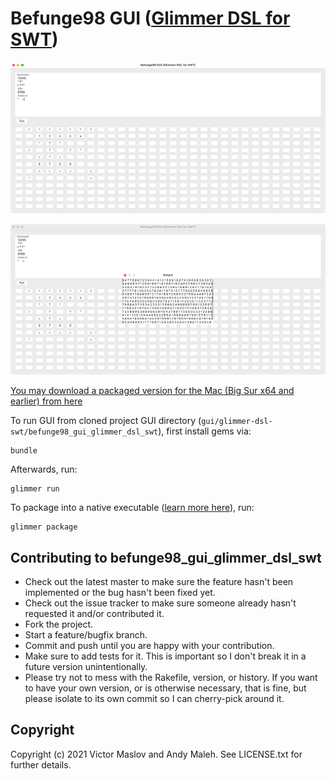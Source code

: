 # Befunge98 GUI ([Glimmer DSL for SWT](https://github.com/AndyObtiva/glimmer-dsl-swt))

![screenshot 1](/gui/glimmer-dsl-swt/befunge98_gui_glimmer_dsl_swt/screenshots/befunge98_gui_glimmer_dsl_swt_example.png)

![screenshot 2](/gui/glimmer-dsl-swt/befunge98_gui_glimmer_dsl_swt/screenshots/befunge98_gui_glimmer_dsl_swt_example_output.png)

[You may download a packaged version for the Mac (Big Sur x64 and earlier) from here](https://www.dropbox.com/s/4kqnlfh1ei328hn/Befunge98%20GUI-1.0.0.dmg?dl=1)

To run GUI from cloned project GUI directory (`gui/glimmer-dsl-swt/befunge98_gui_glimmer_dsl_swt`), first install gems via:
```
bundle
```

Afterwards, run:
```
glimmer run
```

To package into a native executable ([learn more here](https://github.com/AndyObtiva/glimmer-dsl-swt/blob/master/docs/reference/GLIMMER_PACKAGING_AND_DISTRIBUTION.md)), run:
```
glimmer package
```

Contributing to befunge98_gui_glimmer_dsl_swt
------------------------------------------

-   Check out the latest master to make sure the feature hasn't been
    implemented or the bug hasn't been fixed yet.
-   Check out the issue tracker to make sure someone already hasn't
    requested it and/or contributed it.
-   Fork the project.
-   Start a feature/bugfix branch.
-   Commit and push until you are happy with your contribution.
-   Make sure to add tests for it. This is important so I don't break it
    in a future version unintentionally.
-   Please try not to mess with the Rakefile, version, or history. If
    you want to have your own version, or is otherwise necessary, that
    is fine, but please isolate to its own commit so I can cherry-pick
    around it.

Copyright
---------

Copyright (c) 2021 Victor Maslov and Andy Maleh. See
LICENSE.txt for further details.
